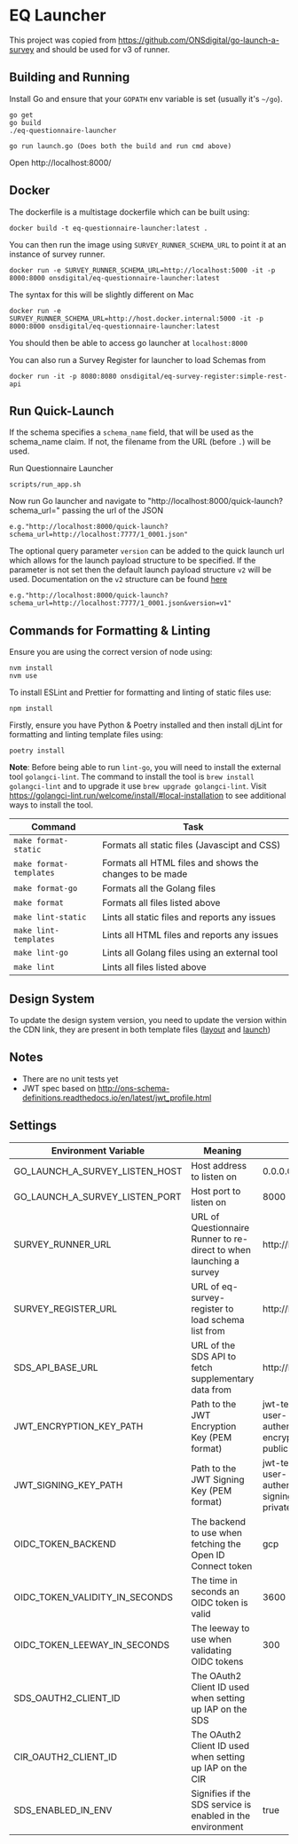 # EQ Launcher

This project was copied from https://github.com/ONSdigital/go-launch-a-survey and should be used for v3 of runner.

## Building and Running
Install Go and ensure that your `GOPATH` env variable is set (usually it's `~/go`).

```
go get
go build
./eq-questionnaire-launcher

go run launch.go (Does both the build and run cmd above)
```

Open http://localhost:8000/

## Docker
The dockerfile is a multistage dockerfile which can be built using:

```
docker build -t eq-questionnaire-launcher:latest .
```

You can then run the image using `SURVEY_RUNNER_SCHEMA_URL` to point it at an instance of survey runner.

```
docker run -e SURVEY_RUNNER_SCHEMA_URL=http://localhost:5000 -it -p 8000:8000 onsdigital/eq-questionnaire-launcher:latest
```

The syntax for this will be slightly different on Mac

```
docker run -e SURVEY_RUNNER_SCHEMA_URL=http://host.docker.internal:5000 -it -p 8000:8000 onsdigital/eq-questionnaire-launcher:latest
```

You should then be able to access go launcher at `localhost:8000`

You can also run a Survey Register for launcher to load Schemas from

```
docker run -it -p 8080:8080 onsdigital/eq-survey-register:simple-rest-api
```

## Run Quick-Launch
If the schema specifies a `schema_name` field, that will be used as the schema_name claim. If not, the filename from the URL (before `.`) will be used.

Run Questionnaire Launcher
```
scripts/run_app.sh
```
Now run Go launcher and navigate to "http://localhost:8000/quick-launch?schema_url=" passing the url of the JSON
```
e.g."http://localhost:8000/quick-launch?schema_url=http://localhost:7777/1_0001.json"
```

The optional query parameter `version` can be added to the quick launch url which allows for the launch payload structure to be specified. If the parameter is not set then the default launch payload structure `v2` will be used.
Documentation on the `v2` structure can be found [here](https://github.com/ONSdigital/ons-schema-definitions/blob/v3/docs/rm_to_eq_runner_payload_v2.rst)
```
e.g."http://localhost:8000/quick-launch?schema_url=http://localhost:7777/1_0001.json&version=v1"
```

## Commands for Formatting & Linting
Ensure you are using the correct version of node using:
``` shell
nvm install
nvm use
```
To install ESLint and Prettier for formatting and linting of static files use:
``` shell
npm install
```
Firstly, ensure you have Python & Poetry installed and then install djLint for formatting and linting template files using:
```shell
poetry install
```

 **Note**: Before being able to run `lint-go`,
you will need to install the external tool `golangci-lint`. The command to install the tool is
`brew install golangci-lint` and to upgrade it use `brew upgrade golangci-lint`. Visit
https://golangci-lint.run/welcome/install/#local-installation to see additional ways to install the tool.

| Command                 | Task                                                    |
|-------------------------|---------------------------------------------------------|
| `make format-static`    | Formats all static files (Javascipt and CSS)            |
| `make format-templates` | Formats all HTML files and shows the changes to be made |
| `make format-go`        | Formats all the Golang files                            |
| `make format`           | Formats all files listed above                          |
| `make lint-static`      | Lints all static files and reports any issues           |
| `make lint-templates`   | Lints all HTML files and reports any issues             |
| `make lint-go`          | Lints all Golang files using an external tool           |
| `make lint`             | Lints all files listed above                            |


## Design System
To update the design system version, you need to update the version within the CDN link, they are present in both template files ([layout](templates/layout.html:11) and [launch](templates/launch.html:381))

## Notes
* There are no unit tests yet
* JWT spec based on http://ons-schema-definitions.readthedocs.io/en/latest/jwt_profile.html

## Settings

| Environment Variable           | Meaning                                                                 | Default                                                                |
|--------------------------------|-------------------------------------------------------------------------|------------------------------------------------------------------------|
| GO_LAUNCH_A_SURVEY_LISTEN_HOST | Host address to listen on                                               | 0.0.0.0                                                                |
| GO_LAUNCH_A_SURVEY_LISTEN_PORT | Host port to listen on                                                  | 8000                                                                   |
| SURVEY_RUNNER_URL              | URL of Questionnaire Runner to re-direct to when launching a survey     | http://localhost:5000                                                  |
| SURVEY_REGISTER_URL            | URL of eq-survey-register to load schema list from                      | http://localhost:8080                                                  |
| SDS_API_BASE_URL               | URL of the SDS API to fetch supplementary data from                     | http://localhost:5003                                                  |
| JWT_ENCRYPTION_KEY_PATH        | Path to the JWT Encryption Key (PEM format)                             | jwt-test-keys/sdc-user-authentication-encryption-sr-public-key.pem     |
| JWT_SIGNING_KEY_PATH           | Path to the JWT Signing Key (PEM format)                                | jwt-test-keys/sdc-user-authentication-signing-launcher-private-key.pem |
| OIDC_TOKEN_BACKEND             | The backend to use when fetching the Open ID Connect token              | gcp                                                                    |
| OIDC_TOKEN_VALIDITY_IN_SECONDS | The time in seconds an OIDC token is valid                              | 3600                                                                   |
| OIDC_TOKEN_LEEWAY_IN_SECONDS   | The leeway to use when validating OIDC tokens                           | 300                                                                    |
| SDS_OAUTH2_CLIENT_ID           | The OAuth2 Client ID used when setting up IAP on the SDS                |                                                                        |
| CIR_OAUTH2_CLIENT_ID           | The OAuth2 Client ID used when setting up IAP on the CIR                |                                                                        |
| SDS_ENABLED_IN_ENV             | Signifies if the SDS service is enabled in the environment              | true                                                                   |
